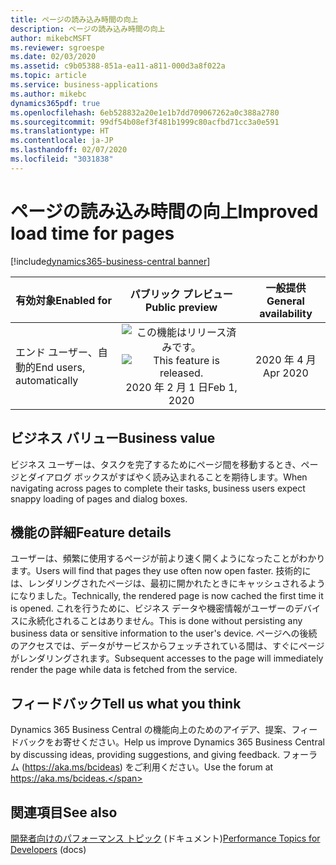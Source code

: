 ```yaml
---
title: ページの読み込み時間の向上
description: ページの読み込み時間の向上
author: mikebcMSFT
ms.reviewer: sgroespe
ms.date: 02/03/2020
ms.assetid: c9b05388-851a-ea11-a811-000d3a8f022a
ms.topic: article
ms.service: business-applications
ms.author: mikebc
dynamics365pdf: true
ms.openlocfilehash: 6eb528832a20e1e1b7dd709067262a0c388a2780
ms.sourcegitcommit: 99df54b08ef3f481b1999c80acfbd71cc3a0e591
ms.translationtype: HT
ms.contentlocale: ja-JP
ms.lasthandoff: 02/07/2020
ms.locfileid: "3031838"
---
```

# <a name="improved-load-time-for-pages"></a><span data-ttu-id="5ba30-103">ページの読み込み時間の向上</span><span class="sxs-lookup"><span data-stu-id="5ba30-103">Improved load time for pages</span></span>
[!include[dynamics365-business-central banner](../includes/dynamics365-business-central.md)]

| <span data-ttu-id="5ba30-104">有効対象</span><span class="sxs-lookup"><span data-stu-id="5ba30-104">Enabled for</span></span>    |  <span data-ttu-id="5ba30-105">パブリック プレビュー</span><span class="sxs-lookup"><span data-stu-id="5ba30-105">Public preview</span></span> | <span data-ttu-id="5ba30-106">一般提供</span><span class="sxs-lookup"><span data-stu-id="5ba30-106">General availability</span></span> | 
| ---------- | :----------: |:----------: |
|<span data-ttu-id="5ba30-107">エンド ユーザー、自動的</span><span class="sxs-lookup"><span data-stu-id="5ba30-107">End users, automatically</span></span>|<span data-ttu-id="5ba30-108">![この機能はリリース済みです。](/dynamics365-release-plan/media/green-checkmark.png "この機能はリリース済みです。")</span><span class="sxs-lookup"><span data-stu-id="5ba30-108">![This feature is released.](/dynamics365-release-plan/media/green-checkmark.png "This feature is released.")</span></span> <span data-ttu-id="5ba30-109">2020 年 2 月 1 日</span><span class="sxs-lookup"><span data-stu-id="5ba30-109">Feb 1, 2020</span></span>| <span data-ttu-id="5ba30-110">2020 年 4 月</span><span class="sxs-lookup"><span data-stu-id="5ba30-110">Apr 2020</span></span>|


## <a name="business-value"></a><span data-ttu-id="5ba30-111">ビジネス バリュー</span><span class="sxs-lookup"><span data-stu-id="5ba30-111">Business value</span></span>
<!-- bv start -->
<span data-ttu-id="5ba30-112">ビジネス ユーザーは、タスクを完了するためにページ間を移動するとき、ページとダイアログ ボックスがすばやく読み込まれることを期待します。</span><span class="sxs-lookup"><span data-stu-id="5ba30-112">When navigating across pages to complete their tasks, business users expect snappy loading of pages and dialog boxes.</span></span>
<!-- bv end -->



## <a name="feature-details"></a><span data-ttu-id="5ba30-113">機能の詳細</span><span class="sxs-lookup"><span data-stu-id="5ba30-113">Feature details</span></span>
<!--feature detail start -->
<span data-ttu-id="5ba30-114">ユーザーは、頻繁に使用するページが前より速く開くようになったことがわかります。</span><span class="sxs-lookup"><span data-stu-id="5ba30-114">Users will find that pages they use often now open faster.</span></span> <span data-ttu-id="5ba30-115">技術的には、レンダリングされたページは、最初に開かれたときにキャッシュされるようになりました。</span><span class="sxs-lookup"><span data-stu-id="5ba30-115">Technically, the rendered page is now cached the first time it is opened.</span></span> <span data-ttu-id="5ba30-116">これを行うために、ビジネス データや機密情報がユーザーのデバイスに永続化されることはありません。</span><span class="sxs-lookup"><span data-stu-id="5ba30-116">This is done without persisting any business data or sensitive information to the user's device.</span></span> <span data-ttu-id="5ba30-117">ページへの後続のアクセスでは、データがサービスからフェッチされている間は、すぐにページがレンダリングされます。</span><span class="sxs-lookup"><span data-stu-id="5ba30-117">Subsequent accesses to the page will immediately render the page while data is fetched from the service.</span></span>
<!--feature detail end -->






## <a name="tell-us-what-you-think"></a><span data-ttu-id="5ba30-118">フィードバック</span><span class="sxs-lookup"><span data-stu-id="5ba30-118">Tell us what you think</span></span>
<span data-ttu-id="5ba30-119">Dynamics 365 Business Central の機能向上のためのアイデア、提案、フィードバックをお寄せください。</span><span class="sxs-lookup"><span data-stu-id="5ba30-119">Help us improve Dynamics 365 Business Central by discussing ideas, providing suggestions, and giving feedback.</span></span> <span data-ttu-id="5ba30-120">フォーラム (https://aka.ms/bcideas) をご利用ください。</span><span class="sxs-lookup"><span data-stu-id="5ba30-120">Use the forum at https://aka.ms/bcideas.</span></span>




## <a name="see-also"></a><span data-ttu-id="5ba30-121">関連項目</span><span class="sxs-lookup"><span data-stu-id="5ba30-121">See also</span></span>

<span data-ttu-id="5ba30-122">[開発者向けのパフォーマンス トピック](https://docs.microsoft.com/dynamics365/business-central/dev-itpro/performance/performance-developer) (ドキュメント)</span><span class="sxs-lookup"><span data-stu-id="5ba30-122">[Performance Topics for Developers](https://docs.microsoft.com/dynamics365/business-central/dev-itpro/performance/performance-developer) (docs)</span></span>
